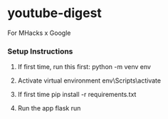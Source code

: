 # youtube-digest
For MHacks x Google


### Setup Instructions
1. If first time, run this first:
python -m venv env

2. Activate virtual environment
    env\Scripts\activate 

3. If first time
pip install -r requirements.txt

4. Run the app
flask run